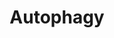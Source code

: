 ---
annotations:
- id: PW:0000278
  parent: regulatory pathway
  type: Pathway Ontology
  value: autophagy pathway
- id: PW:0000275
  parent: regulatory pathway
  type: Pathway Ontology
  value: cell death pathway
authors:
- Annabaya
description: 'Autophagy is a type of process that cell allows itself to degrade intracellular
  components, including organelles, proteins and foreign bodies. Autophagy is inhibited
  by mTORC1 and activated by AMPK. The process requires four steps: initiation, formation,
  membrane expansion and maturation, which are characterised by the structures that
  are roughly represented by the structures that are present: the omegasome, phagophore,
  atophagosome and finally autolysosme. It requires formation of the autophagosome,
  a double-membrane structure filled with the isolated cytoplasmic material that the
  cell wants to remove. The autophagosome eventually fuses with the lysosome to form
  the autolysosome.'
last-edited: 2020-05-09
organisms:
- Homo sapiens
redirect_from:
- /index.php/Pathway:WP4923
- /instance/WP4923
- /instance/WP4923_rr110416
revision: r110416
schema-jsonld:
- '@context': https://schema.org/
  '@id': https://wikipathways.github.io/pathways/WP4923.html
  '@type': Dataset
  creator:
    '@type': Organization
    name: WikiPathways
  description: 'Autophagy is a type of process that cell allows itself to degrade
    intracellular components, including organelles, proteins and foreign bodies. Autophagy
    is inhibited by mTORC1 and activated by AMPK. The process requires four steps:
    initiation, formation, membrane expansion and maturation, which are characterised
    by the structures that are roughly represented by the structures that are present:
    the omegasome, phagophore, atophagosome and finally autolysosme. It requires formation
    of the autophagosome, a double-membrane structure filled with the isolated cytoplasmic
    material that the cell wants to remove. The autophagosome eventually fuses with
    the lysosome to form the autolysosome.'
  keywords:
  - AKT1S1
  - AMBRA1
  - ATG101
  - ATG12
  - ATG13
  - ATG14
  - ATG16L1
  - ATG3
  - ATG5
  - ATG7
  - ATG9A
  - BECN1
  - DEPTOR
  - MAP1LC3B
  - MLST8
  - MTOR
  - PE
  - PIK3C3
  - PIK3R4
  - PRKAA1
  - PRKAA2
  - PRKAB1
  - PRKAB2
  - PRKAG1
  - PRKAG2
  - PRKAG3
  - PtdIns3P
  - RB1CC1
  - RPTOR
  - ULK1
  - UVRAG
  - WIPI2
  license: CC0
  name: Autophagy
seo: CreativeWork
title: Autophagy
wpid: WP4923
---